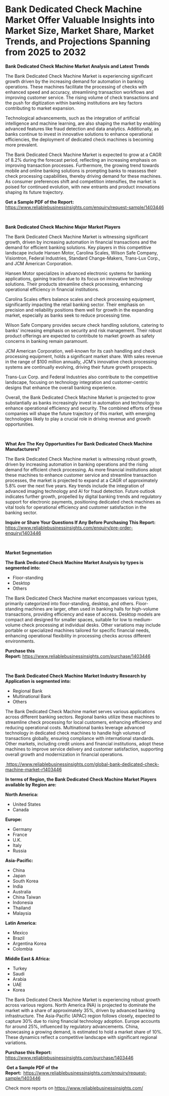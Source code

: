 <p><h1>Bank Dedicated Check Machine Market Offer Valuable Insights into Market Size, Market Share, Market Trends, and Projections Spanning from 2025 to 2032</h1></p><p><strong>Bank Dedicated Check Machine Market Analysis and Latest Trends</strong></p>
<p><p>The Bank Dedicated Check Machine Market is experiencing significant growth driven by the increasing demand for automation in banking operations. These machines facilitate the processing of checks with enhanced speed and accuracy, streamlining transaction workflows and improving customer service. The rising volume of check transactions and the push for digitization within banking institutions are key factors contributing to market expansion.</p><p>Technological advancements, such as the integration of artificial intelligence and machine learning, are also shaping the market by enabling advanced features like fraud detection and data analytics. Additionally, as banks continue to invest in innovative solutions to enhance operational efficiencies, the deployment of dedicated check machines is becoming more prevalent.</p><p>The Bank Dedicated Check Machine Market is expected to grow at a CAGR of 8.2% during the forecast period, reflecting an increasing emphasis on improving transaction processes. Furthermore, the growing trend towards mobile and online banking solutions is prompting banks to reassess their check processing capabilities, thereby driving demand for these machines. As consumer preferences shift and competition intensifies, the market is poised for continued evolution, with new entrants and product innovations shaping its future trajectory.</p></p>
<p><strong>Get a Sample PDF of the Report:&nbsp;</strong> <a href="https://www.reliablebusinessinsights.com/enquiry/request-sample/1403446?utm_campaign=2655&utm_medium=2&utm_source=Github&utm_content=ia&utm_term=28032025&utm_id=bank-dedicated-check-machine">https://www.reliablebusinessinsights.com/enquiry/request-sample/1403446</a></p>
<p>&nbsp;</p>
<p><strong>Bank Dedicated Check Machine Major Market Players</strong></p>
<p><p>The Bank Dedicated Check Machine Market is witnessing significant growth, driven by increasing automation in financial transactions and the demand for efficient banking solutions. Key players in this competitive landscape include Hansen Motor, Carolina Scales, Wilson Safe Company, Visiontron, Federal Industries, Standard Change-Makers, Trans-Lux Corp., and JCM American Corporation.</p><p>Hansen Motor specializes in advanced electronic systems for banking applications, gaining traction due to its focus on innovative technology solutions. Their products streamline check processing, enhancing operational efficiency in financial institutions.</p><p>Carolina Scales offers balance scales and check processing equipment, significantly impacting the retail banking sector. Their emphasis on precision and reliability positions them well for growth in the expanding market, especially as banks seek to reduce processing time.</p><p>Wilson Safe Company provides secure check handling solutions, catering to banks' increasing emphasis on security and risk management. Their robust product offerings are expected to contribute to market growth as safety concerns in banking remain paramount.</p><p>JCM American Corporation, well-known for its cash handling and check processing equipment, holds a significant market share. With sales revenue in the range of $100 million annually, JCM's innovative check processing systems are continually evolving, driving their future growth prospects. </p><p>Trans-Lux Corp. and Federal Industries also contribute to the competitive landscape, focusing on technology integration and customer-centric designs that enhance the overall banking experience. </p><p>Overall, the Bank Dedicated Check Machine Market is projected to grow substantially as banks increasingly invest in automation and technology to enhance operational efficiency and security. The combined efforts of these companies will shape the future trajectory of this market, with emerging technologies likely to play a crucial role in driving revenue and growth opportunities.</p></p>
<p>&nbsp;</p>
<p><strong>What Are The Key Opportunities For Bank Dedicated Check Machine Manufacturers?</strong></p>
<p><p>The Bank Dedicated Check Machine market is witnessing robust growth, driven by increasing automation in banking operations and the rising demand for efficient check processing. As more financial institutions adopt these machines to enhance customer service and streamline transaction processes, the market is projected to expand at a CAGR of approximately 5.8% over the next five years. Key trends include the integration of advanced imaging technology and AI for fraud detection. Future outlook indicates further growth, propelled by digital banking trends and regulatory support for electronic payments, positioning dedicated check machines as vital tools for operational efficiency and customer satisfaction in the banking sector.</p></p>
<p><strong>Inquire or Share Your Questions If Any Before Purchasing This Report:</strong> <a href="https://www.reliablebusinessinsights.com/enquiry/pre-order-enquiry/1403446?utm_campaign=2655&utm_medium=2&utm_source=Github&utm_content=ia&utm_term=28032025&utm_id=bank-dedicated-check-machine">https://www.reliablebusinessinsights.com/enquiry/pre-order-enquiry/1403446</a></p>
<p>&nbsp;</p>
<p><strong>Market Segmentation</strong></p>
<p><strong>The Bank Dedicated Check Machine Market Analysis by types is segmented into:</strong></p>
<p><ul><li>Floor-standing</li><li>Desktop</li><li>Others</li></ul></p>
<p><p>The Bank Dedicated Check Machine market encompasses various types, primarily categorized into floor-standing, desktop, and others. Floor-standing machines are larger, often used in banking halls for high-volume transactions, providing efficiency and ease of access. Desktop models are compact and designed for smaller spaces, suitable for low to medium-volume check processing at individual desks. Other variations may include portable or specialized machines tailored for specific financial needs, enhancing operational flexibility in processing checks across different environments.</p></p>
<p><strong>Purchase this Report:&nbsp;</strong><a href="https://www.reliablebusinessinsights.com/purchase/1403446?utm_campaign=2655&utm_medium=2&utm_source=Github&utm_content=ia&utm_term=28032025&utm_id=bank-dedicated-check-machine">https://www.reliablebusinessinsights.com/purchase/1403446</a></p>
<p>&nbsp;</p>
<p><strong>The Bank Dedicated Check Machine Market Industry Research by Application is segmented into:</strong></p>
<p><ul><li>Regional Bank</li><li>Multinational Bank</li><li>Others</li></ul></p>
<p><p>The Bank Dedicated Check Machine market serves various applications across different banking sectors. Regional banks utilize these machines to streamline check processing for local customers, enhancing efficiency and reducing operational costs. Multinational banks leverage advanced technology in dedicated check machines to handle high volumes of transactions globally, ensuring compliance with international standards. Other markets, including credit unions and financial institutions, adopt these machines to improve service delivery and customer satisfaction, supporting overall growth and modernization in financial operations.</p></p>
<p><a href="https://www.reliablebusinessinsights.com/global-bank-dedicated-check-machine-market-r1403446?utm_campaign=2655&utm_medium=2&utm_source=Github&utm_content=ia&utm_term=28032025&utm_id=bank-dedicated-check-machine">&nbsp;https://www.reliablebusinessinsights.com/global-bank-dedicated-check-machine-market-r1403446</a></p>
<p><strong>In terms of Region, the Bank Dedicated Check Machine Market Players available by Region are:</strong></p>
<p>
    <p> <strong> North America: </strong>
        <ul>
            <li>United States</li>
            <li>Canada</li>
        </ul>
        </p> 
    <p> <strong> Europe: </strong>
        <ul>
            <li>Germany</li>
            <li>France</li>
            <li>U.K.</li>
            <li>Italy</li>
            <li>Russia</li>
        </ul>
        </p> 
    <p> <strong> Asia-Pacific: </strong>
        <ul>
            <li>China</li>
            <li>Japan</li>
            <li>South Korea</li>
            <li>India</li>
            <li>Australia</li>
            <li>China Taiwan</li>
            <li>Indonesia</li>
            <li>Thailand</li>
            <li>Malaysia</li>
        </ul>
        </p> 
    <p> <strong> Latin America: </strong>
        <ul>
            <li>Mexico</li>
            <li>Brazil</li>
            <li>Argentina Korea</li>
            <li>Colombia</li>
        </ul>
        </p> 
    <p> <strong> Middle East & Africa: </strong>
        <ul>
            <li>Turkey</li>
            <li>Saudi</li>
            <li>Arabia</li>
            <li>UAE</li>
            <li>Korea</li>
        </ul>
    </p>
    </p>
<p><p>The Bank Dedicated Check Machine Market is experiencing robust growth across various regions. North America (NA) is projected to dominate the market with a share of approximately 35%, driven by advanced banking infrastructure. The Asia-Pacific (APAC) region follows closely, expected to capture 30% due to rising financial technology adoption. Europe accounts for around 25%, influenced by regulatory advancements. China, showcasing a growing demand, is estimated to hold a market share of 10%. These dynamics reflect a competitive landscape with significant regional variations.</p></p>
<p><strong>Purchase this Report: </strong><a href="https://www.reliablebusinessinsights.com/purchase/1403446?utm_campaign=2655&utm_medium=2&utm_source=Github&utm_content=ia&utm_term=28032025&utm_id=bank-dedicated-check-machine">https://www.reliablebusinessinsights.com/purchase/1403446</a></p>
<p>&nbsp;<strong>Get a Sample PDF of the Report:&nbsp;&nbsp;</strong><a href="https://www.reliablebusinessinsights.com/enquiry/request-sample/1403446?utm_campaign=2655&utm_medium=2&utm_source=Github&utm_content=ia&utm_term=28032025&utm_id=bank-dedicated-check-machine">https://www.reliablebusinessinsights.com/enquiry/request-sample/1403446</a></p>
<p><strong></strong></p>
<p>Check more reports on <a href="https://www.reliablebusinessinsights.com/?utm_campaign=2655&utm_medium=2&utm_source=Github&utm_content=ia&utm_term=28032025&utm_id=bank-dedicated-check-machine">https://www.reliablebusinessinsights.com/</a></p>